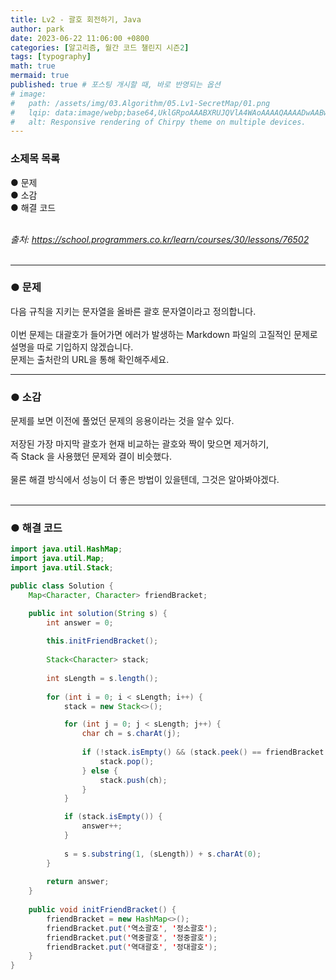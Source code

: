 ```yaml
---
title: Lv2 - 괄호 회전하기, Java
author: park
date: 2023-06-22 11:06:00 +0800
categories: [알고리즘, 월간 코드 챌린지 시즌2]
tags: [typography]
math: true
mermaid: true
published: true # 포스팅 개시할 때, 바로 반영되는 옵션
# image: 
#   path: /assets/img/03.Algorithm/05.Lv1-SecretMap/01.png
#   lqip: data:image/webp;base64,UklGRpoAAABXRUJQVlA4WAoAAAAQAAAADwAABwAAQUxQSDIAAAARL0AmbZurmr57yyIiqE8oiG0bejIYEQTgqiDA9vqnsUSI6H+oAERp2HZ65qP/VIAWAFZQOCBCAAAA8AEAnQEqEAAIAAVAfCWkAALp8sF8rgRgAP7o9FDvMCkMde9PK7euH5M1m6VWoDXf2FkP3BqV0ZYbO6NA/VFIAAAA
#   alt: Responsive rendering of Chirpy theme on multiple devices.
---
```


### 소제목 목록
● 문제<br/>
● 소감<br/>
● 해결 코드<br/>
<br/>

<i>출처: https://school.programmers.co.kr/learn/courses/30/lessons/76502</i><br/>
<br/>

---

### ● 문제

다음 규칙을 지키는 문자열을 올바른 괄호 문자열이라고 정의합니다.<br/>
<br/>
이번 문제는 대괄호가 들어가면 에러가 발생하는 Markdown 파일의 고질적인 문제로 설명을 따로 기입하지 않겠습니다.<br/>
문제는 출처란의 URL을 통해 확인해주세요.<br/>

---

### ● 소감

문제를 보면 이전에 풀었던 문제의 응용이라는 것을 알수 있다.<br/>
<br/>
저장된 가장 마지막 괄호가 현재 비교하는 괄호와 짝이 맞으면 제거하기,<br/>
즉 Stack 을 사용했던 문제와 결이 비슷했다.<br/>
<br/>
물론 해결 방식에서 성능이 더 좋은 방법이 있을텐데, 그것은 알아봐야겠다.<br/>
<br/>

---

### ● 해결 코드

```java
import java.util.HashMap;
import java.util.Map;
import java.util.Stack;

public class Solution {
    Map<Character, Character> friendBracket;

    public int solution(String s) {
        int answer = 0;
        
        this.initFriendBracket();
        
        Stack<Character> stack;
        
        int sLength = s.length();
        
        for (int i = 0; i < sLength; i++) {
            stack = new Stack<>();

            for (int j = 0; j < sLength; j++) {
                char ch = s.charAt(j);
                
                if (!stack.isEmpty() && (stack.peek() == friendBracket.get(ch))) {
                    stack.pop();
                } else {
                    stack.push(ch);
                }
            }

            if (stack.isEmpty()) {
                answer++;
            }
            
            s = s.substring(1, (sLength)) + s.charAt(0);
        }
        
        return answer;
    }
    
    public void initFriendBracket() {
        friendBracket = new HashMap<>();
        friendBracket.put('역소괄호', '정소괄호');
        friendBracket.put('역중괄호', '정중괄호');
        friendBracket.put('역대괄호', '정대괄호');
    }
}
```